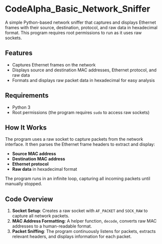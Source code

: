 # CodeAlpha_Basic_Network_Sniffer

A simple Python-based network sniffer that captures and displays Ethernet frames with their source, destination, protocol, and raw data in hexadecimal format. This program requires root permissions to run as it uses raw sockets.

## Features

- Captures Ethernet frames on the network
- Displays source and destination MAC addresses, Ethernet protocol, and raw data
- Formats and displays raw packet data in hexadecimal for easy analysis

## Requirements

- Python 3
- Root permissions (the program requires `sudo` to access raw sockets)

## How It Works

The program uses a raw socket to capture packets from the network interface. It then parses the Ethernet frame headers to extract and display:

- **Source MAC address**
- **Destination MAC address**
- **Ethernet protocol**
- **Raw data** in hexadecimal format

The program runs in an infinite loop, capturing all incoming packets until manually stopped.

## Code Overview

1. **Socket Setup**: Creates a raw socket with `AF_PACKET` and `SOCK_RAW` to capture all network packets.
2. **MAC Address Formatting**: A helper function, `decode`, converts raw MAC addresses to a human-readable format.
3. **Packet Sniffing**: The program continuously listens for packets, extracts relevant headers, and displays information for each packet.

